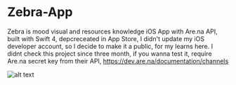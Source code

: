 # Zebra-App
Zebra is mood visual and resources knowledge iOS App with Are.na API, built with Swift 4, depcreceated in App Store, I didn't update my iOS developer account, so I decide to make it a public, for my learns here. I didnt check this project since three month, if you wanna test it, require Are.na secret key from their API, https://dev.are.na/documentation/channels

![alt text](https://github.com/firasraf/Zebra-App/blob/master/Simulator%20Screen%20Shot%20-%20iPad%20Pro%20(11-inch)%20-%202019-09-03%20at%2006.29.14.png)



